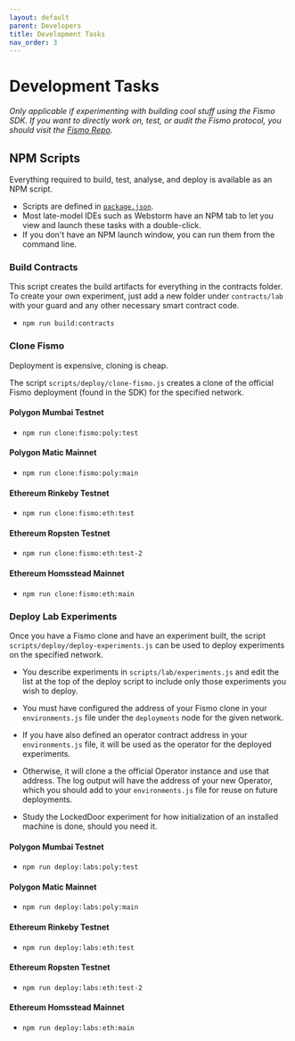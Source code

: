 ```yaml
---
layout: default
parent: Developers
title: Development Tasks
nav_order: 3
---
```

# Development Tasks
_Only applicable if experimenting with building cool stuff using the Fismo SDK. If you want to directly work on, test, or audit the Fismo protocol, you should visit the [Fismo Repo](https://github.com/cliffhall/Fismo)._

## NPM Scripts
Everything required to build, test, analyse, and deploy is available as an NPM script.
* Scripts are defined in [`package.json`](https://github.com/cliffhall/Fismo/blob/main/package.json#L31).
* Most late-model IDEs such as Webstorm have an NPM tab to let you view and launch these
tasks with a double-click.
* If you don't have an NPM launch window, you can run them from the command line.

### Build Contracts
This script creates the build artifacts for everything in the contracts folder. To create your own experiment, just add a new folder under `contracts/lab` with your guard and any other necessary smart contract code.

* ```npm run build:contracts```

### Clone Fismo
Deployment is expensive, cloning is cheap.

The script `scripts/deploy/clone-fismo.js` creates a clone of the official Fismo deployment (found in the SDK) for the specified network.

#### Polygon Mumbai Testnet
* ```npm run clone:fismo:poly:test```

#### Polygon Matic Mainnet
* ```npm run clone:fismo:poly:main```

#### Ethereum Rinkeby Testnet
* ```npm run clone:fismo:eth:test```

#### Ethereum Ropsten Testnet
* ```npm run clone:fismo:eth:test-2```

#### Ethereum Homsstead Mainnet
* ```npm run clone:fismo:eth:main```

### Deploy Lab Experiments
Once you have a Fismo clone and have an experiment built, the script `scripts/deploy/deploy-experiments.js` can be used to deploy experiments on the specified network.

* You describe experiments in `scripts/lab/experiments.js` and edit the list at the top of the deploy script to include only those experiments you wish to deploy.

* You must have configured the address of your Fismo clone in your `environments.js` file under the `deployments` node for the given network.

* If you have also defined an operator contract address in your `environments.js` file, it will be used as the operator for the deployed experiments. 

* Otherwise, it will clone a the official Operator instance and use that address. The log output will have the address of your new Operator, which you should add to your `environments.js` file for reuse on future deployments.

* Study the LockedDoor experiment for how initialization of an installed machine is done, should you need it.

#### Polygon Mumbai Testnet
* ```npm run deploy:labs:poly:test```

#### Polygon Matic Mainnet

* ```npm run deploy:labs:poly:main```

#### Ethereum Rinkeby Testnet
* ```npm run deploy:labs:eth:test```

#### Ethereum Ropsten Testnet
* ```npm run deploy:labs:eth:test-2```

#### Ethereum Homsstead Mainnet
* ```npm run deploy:labs:eth:main```


